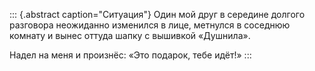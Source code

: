 ::: {.abstract caption="Ситуация"}
Один мой друг в середине долгого разговора неожиданно изменился в лице, метнулся в соседнюю комнату и вынес оттуда шапку с вышивкой «Душнила».

Надел на меня и произнёс: «Это подарок, тебе идёт!»
:::
